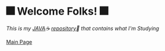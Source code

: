 # :fireworks: **Welcome Folks!** :fireworks:

*This is my [JAVA](https://www.java.com/en/):coffee: [repository](https://github.com/OdairPanizziJunior/Java/tree/main/Scripts):eyes:
 that contains what I'm Studying* 
 
 [Main Page](https://github.com/OdairPanizziJunior)
